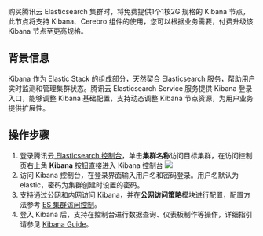 购买腾讯云 Elasticsearch 集群时，将免费提供1个1核2G 规格的 Kibana 节点，此节点将支持 Kibana、Cerebro 组件的使用，您可以根据业务需要，付费升级该 Kibana 节点至更高规格。

## 背景信息

Kibana 作为 Elastic Stack 的组成部分，天然契合 Elasticsearch 服务，帮助用户实时监测和管理集群状态。腾讯云 Elasticsearch Service 服务提供 Kibana 登录入口，能够调整 Kibana 基础配置，支持动态调整 Kibana 节点资源，为用户业务提供扩展性。

## 操作步骤

1. 登录腾讯云[ Elasticsearch 控制台](https://console.cloud.tencent.com/es)，单击**集群名称**访问目标集群，在访问控制页右上角 **Kibana** 按钮直接进入 Kibana 控制台
![](https://qcloudimg.tencent-cloud.cn/raw/01a13cd5102fb1cd269c40c50db8ed0e.png)
3. 访问 Kibana 控制台，在登录界面输入用户名和密码登录。用户名默认为 elastic，密码为集群创建时设置的密码。
4. 支持通过公网和内网访问 Kibana，并在**公网访问策略**模块进行配置，配置方法参考 [ES 集群访问控制](https://cloud.tencent.com/document/product/845/16992)。
5. 登入 Kibana 后，支持在控制台进行数据查询、仪表板制作等操作，详细指引请参见 [ Kibana Guide](https://www.elastic.co/guide/en/kibana/current/index.html?spm=a2c4g.11186623.0.0.2bc8216bPBCELk)。
